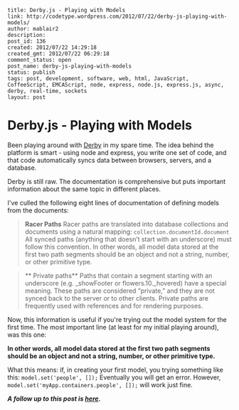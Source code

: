 ```
title: Derby.js - Playing with Models
link: http://codetype.wordpress.com/2012/07/22/derby-js-playing-with-models/
author: mablair2
description:
post_id: 136
created: 2012/07/22 14:29:18
created_gmt: 2012/07/22 06:29:18
comment_status: open
post_name: derby-js-playing-with-models
status: publish
tags: post, development, software, web, html, JavaScript, CoffeeScript, EMCAScript, node, express, node.js, express.js, async, derby, real-time, sockets
layout: post
```

# Derby.js - Playing with Models

Been playing around with [Derby](http://derbyjs.com) in my spare time. The idea behind the platform is smart - using node and express, you write one set of code, and that code automatically syncs data between browsers, servers, and a database.

Derby is still raw. The documentation is comprehensive but puts important information about the same topic in different places.

I've culled the following eight lines of documentation of defining models from the documents:

> **Racer Paths** Racer paths are translated into database collections and documents using a natural mapping: `collection.documentId.document` All synced paths (anything that doesn’t start with an underscore) must follow this convention. In other words, all model data stored at the first two path segments should be an object and not a string, number, or other primitive type.

> ** Private paths** Paths that contain a segment starting with an underscore (e.g. _showFooter or flowers.10._hovered) have a special meaning. These paths are considered “private,” and they are not synced back to the server or to other clients. Private paths are frequently used with references and for rendering purposes.

Now, this information is useful if you're trying out the model system for the first time. The most important line (at least for my initial playing around), was this one:

**In other words, all model data stored at the first two path segments should be an object and not a string, number, or other primitive type.**

What this means: if, in creating your first model, you trying something like this: `model.set('people', []);` Eventually you will get an error. However, `model.set('myApp.containers.people', []);` will work just fine.

_**A follow up to this post is [here](/posts/20120807-derby-js-working-with-view-templates-models-and-bindings).**_

